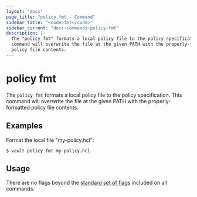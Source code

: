 ```yaml
---
layout: "docs"
page_title: "policy fmt - Command"
sidebar_title: "<code>fmt</code>"
sidebar_current: "docs-commands-policy-fmt"
description: |-
  The "policy fmt" formats a local policy file to the policy specification. This
  command will overwrite the file at the given PATH with the properly-formatted
  policy file contents.
---
```


# policy fmt

The `policy fmt` formats a local policy file to the policy specification. This
command will overwrite the file at the given PATH with the properly-formatted
policy file contents.

## Examples

Format the local file "my-policy.hcl":

```text
$ vault policy fmt my-policy.hcl
```

## Usage

There are no flags beyond the [standard set of flags](/docs/commands/index.html)
included on all commands.
